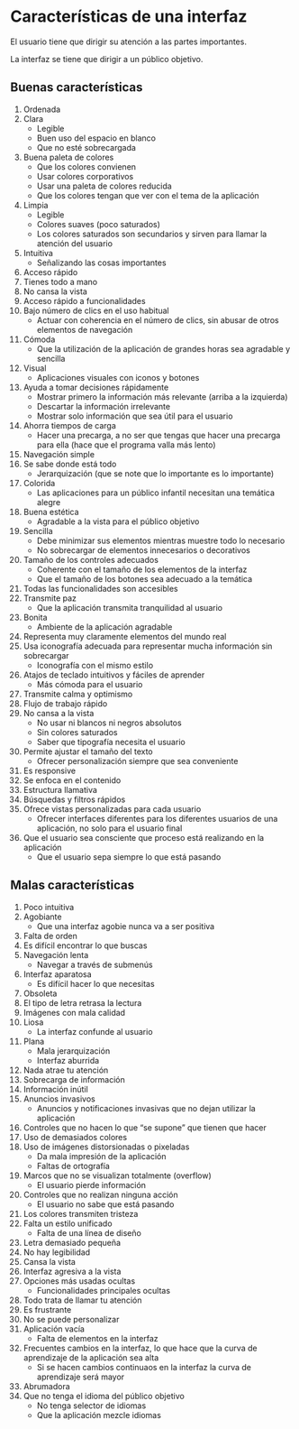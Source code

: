 # Características de una interfaz

El usuario tiene que dirigir su atención a las partes importantes.

La interfaz se tiene que dirigir a un público objetivo.

## Buenas características

1. Ordenada
2. Clara
    - Legible
    - Buen uso del espacio en blanco
    - Que no esté sobrecargada
3. Buena paleta de colores
    - Que los colores convienen
    - Usar colores corporativos
    - Usar una paleta de colores reducida
    - Que los colores tengan que ver con el tema de la aplicación
4. Limpia
    - Legible
    - Colores suaves (poco saturados)
    - Los colores saturados son secundarios y sirven para llamar la atención del usuario
5. Intuitiva
    - Señalizando las cosas importantes
6. Acceso rápido
7. Tienes todo a mano
8. No cansa la vista
9. Acceso rápido a funcionalidades
10. Bajo número de clics en el uso habitual
    - Actuar con coherencia en el número de clics, sin abusar de otros elementos de navegación
11. Cómoda
    - Que la utilización de la aplicación de grandes horas sea agradable y sencilla
12. Visual
    - Aplicaciones visuales con iconos y botones
13. Ayuda a tomar decisiones rápidamente
    - Mostrar primero la información más relevante (arriba a la izquierda)
    - Descartar la información irrelevante
    - Mostrar solo información que sea útil para el usuario
14. Ahorra tiempos de carga
    - Hacer una precarga, a no ser que tengas que hacer una precarga para ella (hace que el programa valla más lento)
15. Navegación simple
16. Se sabe donde está todo
    - Jerarquización (que se note que lo importante es lo importante)
17. Colorida
    - Las aplicaciones para un público infantil necesitan una temática alegre
18. Buena estética
    - Agradable a la vista para el público objetivo
19. Sencilla
    - Debe minimizar sus elementos mientras muestre todo lo necesario
    - No sobrecargar de elementos innecesarios o decorativos
20. Tamaño de los controles adecuados
    - Coherente con el tamaño de los elementos de la interfaz
    - Que el tamaño de los botones sea adecuado a la temática
21. Todas las funcionalidades son accesibles
22. Transmite paz
    - Que la aplicación transmita tranquilidad al usuario
23. Bonita
    - Ambiente de la aplicación agradable
24. Representa muy claramente elementos del mundo real
25. Usa iconografía adecuada para representar mucha información sin sobrecargar
    - Iconografía con el mismo estilo
26. Atajos de teclado intuitivos y fáciles de aprender
    - Más cómoda para el usuario
27. Transmite calma y optimismo
28. Flujo de trabajo rápido
29. No cansa a la vista
    - No usar ni blancos ni negros absolutos
    - Sin colores saturados
    - Saber que tipografía necesita el usuario
30. Permite ajustar el tamaño del texto
    - Ofrecer personalización siempre que sea conveniente
31. Es responsive
32. Se enfoca en el contenido
33. Estructura llamativa
34. Búsquedas y filtros rápidos
35. Ofrece vistas personalizadas para cada usuario
    - Ofrecer interfaces diferentes para los diferentes usuarios de una aplicación, no solo para el usuario final
36. Que el usuario sea consciente que proceso está realizando en la aplicación
    - Que el usuario sepa siempre lo que está pasando

## Malas características

1. Poco intuitiva
2. Agobiante
    - Que una interfaz agobie nunca va a ser positiva
3. Falta de orden
4. Es difícil encontrar lo que buscas
5. Navegación lenta
    - Navegar a través de submenús
6. Interfaz aparatosa
    - Es difícil hacer lo que necesitas
7. Obsoleta
8. El tipo de letra retrasa la lectura
9. Imágenes con mala calidad
10. Liosa
    - La interfaz confunde al usuario
11. Plana
    - Mala jerarquización
    - Interfaz aburrida
12. Nada atrae tu atención
13. Sobrecarga de información
14. Información inútil
15. Anuncios invasivos
    - Anuncios y notificaciones invasivas que no dejan utilizar la aplicación
16. Controles que no hacen lo que “se supone” que tienen que hacer
17. Uso de demasiados colores
18. Uso de imágenes distorsionadas o pixeladas
    - Da mala impresión de la aplicación
    - Faltas de ortografía
19. Marcos que no se visualizan totalmente (overflow)
    - El usuario pierde información
20. Controles que no realizan ninguna acción
    - El usuario no sabe que está pasando
21. Los colores transmiten tristeza
22. Falta un estilo unificado
    - Falta de una línea de diseño
23. Letra demasiado pequeña
24. No hay legibilidad
25. Cansa la vista
26. Interfaz agresiva a la vista
27. Opciones más usadas ocultas
    - Funcionalidades principales ocultas
28. Todo trata de llamar tu atención
29. Es frustrante
30. No se puede personalizar
31. Aplicación vacía
    - Falta de elementos en la interfaz
32. Frecuentes cambios en la interfaz, lo que hace que la curva de aprendizaje de la aplicación sea alta
    - Si se hacen cambios continuaos en la interfaz la curva de aprendizaje será mayor
33. Abrumadora
34. Que no tenga el idioma del público objetivo
    - No tenga selector de idiomas
    - Que la aplicación mezcle idiomas
